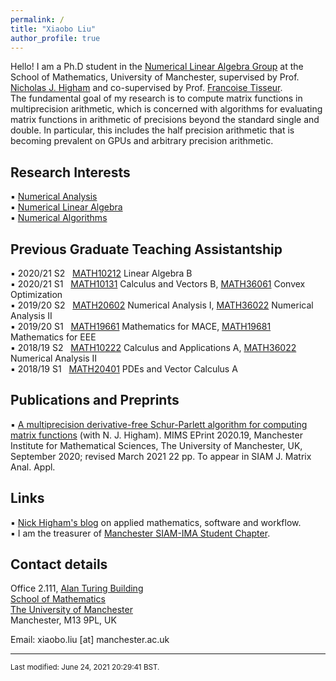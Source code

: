 ```yaml
---
permalink: /
title: "Xiaobo Liu"
author_profile: true
---
```

Hello! I am a Ph.D student in the [Numerical Linear Algebra Group](https://nla-group.org/) at the School of Mathematics, University of Manchester, supervised by Prof. [Nicholas J. Higham](http://www.maths.manchester.ac.uk/~higham/index.php) and co-supervised by Prof. [Francoise Tisseur](http://www.maths.manchester.ac.uk/~ftisseur/).  
The fundamental goal of my research is to compute matrix functions in multiprecision arithmetic, which is concerned with algorithms for evaluating matrix functions in arithmetic of precisions beyond the standard single and double. In particular, this includes the half precision arithmetic that is becoming prevalent on GPUs and arbitrary precision arithmetic.

## Research Interests
▪ [Numerical Analysis](https://www.maths.manchester.ac.uk/research/themes/numerical-analysis-and-scientific-computing/)  
▪ [Numerical Linear Algebra](https://www.maths.manchester.ac.uk/research/expertise/numerical-linear-algebra/)  
▪ [Numerical Algorithms](https://nhigham.com/2016/03/29/the-top-10-algorithms-in-applied-mathematics/)

## Previous Graduate Teaching Assistantship
▪ 2020/21 S2 &nbsp; [MATH10212](https://www.maths.manchester.ac.uk/student-intranet/my-study/undergraduate/course-requirements/?unitcode=MATH10212) Linear Algebra B   
▪ 2020/21 S1 &nbsp; [MATH10131](https://www.maths.manchester.ac.uk/student-intranet/my-study/undergraduate/course-requirements/?unitcode=MATH10131) Calculus and Vectors B, [MATH36061](https://www.maths.manchester.ac.uk/student-intranet/my-study/undergraduate/course-requirements/?unitcode=MATH36061) Convex Optimization   
▪ 2019/20 S2 &nbsp; [MATH20602](https://www.maths.manchester.ac.uk/student-intranet/my-study/undergraduate/course-requirements/?unitcode=MATH20602) Numerical Analysis I, [MATH36022](https://www.maths.manchester.ac.uk/student-intranet/my-study/undergraduate/course-requirements/?unitcode=MATH36022) Numerical Analysis II   
▪ 2019/20 S1 &nbsp; [MATH19661](https://www.maths.manchester.ac.uk/student-intranet/my-study/undergraduate/course-requirements/?unitcode=MATH19661) Mathematics for MACE, [MATH19681](https://www.maths.manchester.ac.uk/student-intranet/my-study/undergraduate/course-requirements/?unitcode=MATH19681) Mathematics for EEE   
▪ 2018/19 S2 &nbsp; [MATH10222](https://www.maths.manchester.ac.uk/student-intranet/my-study/undergraduate/course-requirements/?unitcode=MATH10222) Calculus and Applications A, [MATH36022](https://www.maths.manchester.ac.uk/student-intranet/my-study/undergraduate/course-requirements/?unitcode=MATH36022) Numerical Analysis II   
▪ 2018/19 S1 &nbsp; [MATH20401](https://www.maths.manchester.ac.uk/student-intranet/my-study/undergraduate/course-requirements/?unitcode=MATH20401) PDEs and Vector Calculus A

## Publications and Preprints 
▪ [A multiprecision derivative-free Schur-Parlett algorithm for computing matrix functions](http://eprints.maths.manchester.ac.uk/2824/) (with N. J. Higham). MIMS EPrint 2020.19, Manchester Institute for Mathematical Sciences, The University of Manchester, UK, September 2020; revised March 2021 22 pp. To appear in SIAM J. Matrix Anal. Appl.

## Links
▪ [Nick Higham's blog](https://nhigham.com/) on applied mathematics, software and workflow.   
▪ I am the treasurer of [Manchester SIAM-IMA Student Chapter](https://www.maths.manchester.ac.uk/~siam/).  

## Contact details
Office 2.111, [Alan Turing Building](http://www.maths.manchester.ac.uk/our-research/facilities/infrastructure/)  
[School of Mathematics](http://www.maths.manchester.ac.uk/)  
[The University of Manchester](https://www.manchester.ac.uk/)  
Manchester, M13 9PL, UK  

Email: xiaobo.liu [at] manchester.ac.uk   
_______________________________________________________________________________________________________________________________________________    
<sub> Last modified: June 24, 2021 20:29:41 BST. </sub>
